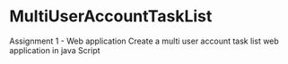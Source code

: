 # MultiUserAccountTaskList
Assignment 1 - Web application Create a multi user account task list web application in java Script 
